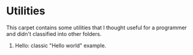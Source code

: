 # Utilities

This carpet contains some utilities that I thought useful for a programmer and didn't classified into other folders.

1. Hello: classic "Hello world" example.
